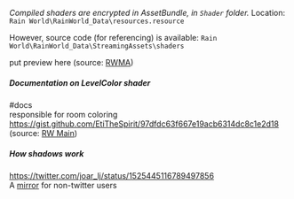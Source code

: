 *Compiled shaders are encrypted in AssetBundle, in `Shader` folder.*
Location: `Rain World\RainWorld_Data\resources.resource`

However, source code (for referencing) is available:
`Rain World\RainWorld_Data\StreamingAssets\shaders`  

put preview here 
(source: [RWMA](https://discord.com/channels/1083481230839922688/1083484108056957089/1095172254549168268))

##### Documentation on LevelColor shader
#docs  
responsible for room coloring  
https://gist.github.com/EtiTheSpirit/97dfdc63f667e19acb6314dc8c1e2d18  
(source: [RW Main](https://discord.com/channels/291184728944410624/838185248981385256/1150360982397386823))

##### How shadows work
https://twitter.com/joar_lj/status/1525445116789497856  
A [mirror](https://nitter.poast.org/joar_lj/status/1525445116789497856) for non-twitter users

